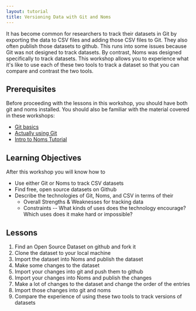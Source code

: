 ```yaml
---
layout: tutorial
title: Versioning Data with Git and Noms
---
```


It has become common for researchers to track their datasets in Git by exporting the data to CSV files and adding those CSV files to Git. They also often publish those datasets to github. This runs into some issues because Git was not designed to track datasets. By contrast, Noms was designed specifically to track datasets.  This workshop allows you to experience what it's like to use each of these two tools to track a dataset so that you can compare and contrast the two tools.

## Prerequisites

Before proceeding with the lessons in this workshop, you should have both git and noms installed.  You should also be familiar with the material covered in these workshops:

* [Git basics](../git-basics)
* [Actually using Git](../actually-using-git)
* [Intro to Noms Tutorial](../noms)

## Learning Objectives

After this workshop you will know how to

* Use either Git or Noms to track CSV datasets
* Find free, open source datasets on Github
* Describe the technologies of Git, Noms, and CSV in terms of their
  * Overall Strengths & Weaknesses for tracking data
  * Constraints -- What kinds of uses does the technology encourage? Which uses does it make hard or impossible?

## Lessons

1. Find an Open Source Dataset on github and fork it
2. Clone the dataset to your local machine
3. Import the dataset into Noms and publish the dataset
4. Make some changes to the dataset
5. Import your changes into git and push them to github
6. Import your changes into Noms and publish the changes
7. Make a lot of changes to the dataset and change the order of the entries
8. Import those changes into git and noms
9. Compare the experience of using these two tools to track versions of datasets
